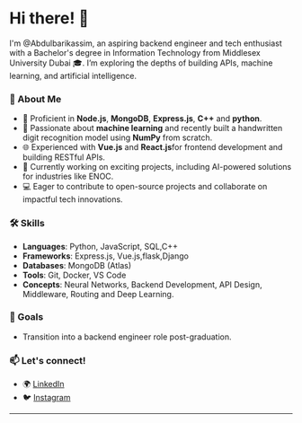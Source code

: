 
# Hi there! 👋

I'm @Abdulbarikassim, an aspiring backend engineer  and tech enthusiast with a Bachelor's degree in Information Technology from Middlesex University Dubai 🎓.  I’m exploring the depths of building APIs, machine learning, and artificial intelligence.

### 🌟 About Me
- 🔧 Proficient in **Node.js**, **MongoDB**, **Express.js**, **C++** and **python**.
- 🤖 Passionate about **machine learning** and recently built a handwritten digit recognition model using **NumPy** from scratch.
- 🌐 Experienced with **Vue.js**  and **React.js**for frontend development and building RESTful APIs.
- 🚀 Currently working on exciting projects, including AI-powered solutions for industries like ENOC.
- 💻 Eager to contribute to open-source projects and collaborate on impactful tech innovations.

### 🛠️ Skills
- **Languages**: Python, JavaScript, SQL,C++
- **Frameworks**: Express.js, Vue.js,flask,Django
- **Databases**: MongoDB (Atlas)
- **Tools**: Git, Docker, VS Code
- **Concepts**: Neural Networks, Backend Development, API Design, Middleware, Routing and Deep Learning.



### 🎯 Goals
- Transition into a backend engineer  role post-graduation.


### 📫 Let's connect!
- 🌍 [LinkedIn](https://www.linkedin.com/in/abdulbari-kassim-a86726300/) 
- 🐦 [Instagram](https://www.instagram.com/abdi6ari/profilecard/) 

---


